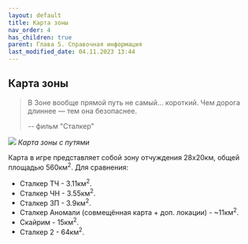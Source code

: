 ```yaml
---
layout: default
title: Карта зоны
nav_order: 4
has_children: true
parent: Глава 5. Справочная информация
last_modified_date: 04.11.2023 13:44
---
```


## Карта зоны

> В Зоне вообще прямой путь не самый… короткий. Чем дорога длиннее — тем она безопаснее. 
> 
> -- фильм "Сталкер"

![](../../assets/images/zone5.png)
_Карта зоны с путями_

Карта в игре представляет собой зону отчуждения 28x20км, общей площадью 560км<sup>2</sup>.
Для сравнения:
- Сталкер ТЧ - 3.11км<sup>2</sup>.
- Сталкер ЧН - 3.55км<sup>2</sup>.
- Сталкер ЗП - 3.9км<sup>2</sup>.
- Сталкер Аномали (совмещённая карта + доп. локации) - ~11км<sup>2</sup>.
- Скайрим - 15км<sup>2</sup>.
- Сталкер 2 - 64км<sup>2</sup>.